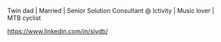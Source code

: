 Twin dad | Married | Senior Solution Consultant @ Ictivity | Music lover | MTB cyclist

https://www.linkedin.com/in/sjvdb/
